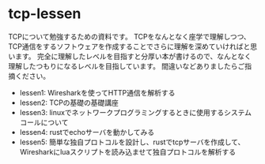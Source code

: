 # tcp-lessen

TCPについて勉強するための資料です。
TCPをなんとなく座学で理解しつつ、TCP通信をするソフトウェアを作成することでさらに理解を深めていければと思います。
完全に理解したレベルを目指すと分厚い本が書けるので、なんとなく理解したつもりになるレベルを目指しています。
間違いなどありましたらご指摘ください。

- lessen1: Wiresharkを使ってHTTP通信を解析する
- lessen2: TCPの基礎の基礎講座
- lessen3: linuxでネットワークプログラミングするときに使用するシステムコールについて
- lessen4: rustでechoサーバを動かしてみる
- lessen5: 簡単な独自プロトコルを設計し、rustでtcpサーバを作成して、Wiresharkにluaスクリプトを読み込ませて独自プロトコルを解析する
